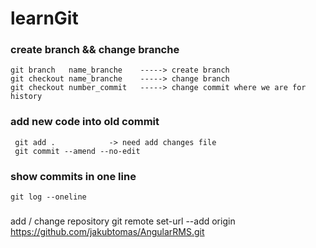 # learnGit

### create branch && change branche
```
git branch   name_branche    -----> create branch
git checkout name_branche    -----> change branch
git checkout number_commit   -----> change commit where we are for history
```

### add new code into old commit 
```
 git add .            -> need add changes file
 git commit --amend --no-edit
```
### show commits in one line 
```
git log --oneline
```


###
add / change repository 
git remote set-url --add origin https://github.com/jakubtomas/AngularRMS.git 
